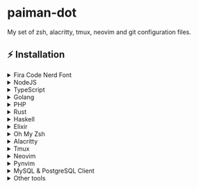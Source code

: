 # paiman-dot

My set of zsh, alacritty, tmux, neovim and git configuration files.

## ⚡️ Installation

<details>
  <summary>Fira Code Nerd Font</summary>

```zsh
cd ~/Library/Fonts && { wget https://github.com/ryanoasis/nerd-fonts/raw/master/patched-fonts/FiraCode/Regular/complete/Fira%20Code%20Regular%20Nerd%20Font%20Complete%20Mono%20Windows%20Compatible.ttf ; cd -; }
```

</details>

<details>
  <summary>NodeJS</summary>

```zsh
curl -o- https://raw.githubusercontent.com/nvm-sh/nvm/v0.38.0/install.sh | bash
```

```zsh
export NVM_DIR="$([ -z "${XDG_CONFIG_HOME-}" ] && printf %s "${HOME}/.nvm" || printf %s "${XDG_CONFIG_HOME}/nvm")"
[ -s "$NVM_DIR/nvm.sh" ] && \. "$NVM_DIR/nvm.sh"
```

```zsh
nvm install node
```

```zsh
nvm install v14.17.4
```

```zsh
nvm install-latest-npm
```

```zsh
npm install --global yarn
```

</details>

<details>
  <summary>TypeScript</summary>

```zsh
npm install -g typescript
```

</details>

<details>
  <summary>Golang</summary>

```zsh
sudo port install go
```

</details>

<details>
  <summary>PHP</summary>

```zsh
sudo port install php80

sudo port install php80-openssl

sudo port install php80-intl

sudo port install php80-mbstring

php80 --version
```

```zsh
curl -sS https://getcomposer.org/installer | php

sudo mv composer.phar /usr/local/bin/composer

composer --version
```

</details>

<details>
  <summary>Rust</summary>

```zsh
curl --proto '=https' --tlsv1.2 -sSf https://sh.rustup.rs | sh
```

</details>

<details>
  <summary>Haskell</summary>

```zsh
cd /Applications && { wget https://downloads.haskell.org/~ghc/9.0.1/ghc-9.0.1-x86_64-apple-darwin.tar.xz; cd -; } && tar xzvf /Applications/ghc-9.0.1-x86_64-apple-darwin.tar.xz
```

```zsh
cd ghc-9.0.1
```

```zsh
./configure
```

```zsh
make install
```

```zsh
sudo port install stack
```

```zsh
stack install ghc-mod hlint hdevtools hfmt
```

```zsh
brew install haskell-language-server

```

</details>

<details>
  <summary>Elixir</summary>

```zsh
brew install elixir
```

</details>

<details>
  <summary>Oh My Zsh</summary>

```zsh
sh -c "$(curl -fsSL https://raw.github.com/ohmyzsh/ohmyzsh/master/tools/install.sh)"
```

```zsh
git clone https://github.com/zsh-users/zsh-autosuggestions ${ZSH_CUSTOM:-~/.oh-my-zsh/custom}/plugins/zsh-autosuggestions
```

```zsh
git clone https://github.com/zsh-users/zsh-syntax-highlighting.git ${ZSH_CUSTOM:-~/.oh-my-zsh/custom}/plugins/zsh-syntax-highlighting
```

```zsh
git clone https://github.com/zsh-users/zsh-completions ${ZSH_CUSTOM:=~/.oh-my-zsh/custom}/plugins/zsh-completions
```

```zsh
cd ~/.oh-my-zsh/themes && { wget https://raw.githubusercontent.com/paimanbandi/lambda-p-zsh-theme/master/lambda-p.zsh-theme ; cd -; }
```

</details>

<details>
  <summary>Alacritty</summary>

```zsh
sudo port install alacritty
```

</details>

<details>
  <summary>Tmux</summary>

```zsh
sudo port install tmux
```

</details>

<details>
  <summary>Neovim</summary>

```zsh
cd /Applications && { wget https://github.com/neovim/neovim/releases/download/v0.5.0/nvim-macos.tar.gz ; cd -; } && tar xzvf /Applications/nvim-macos.tar.gz && ln -s /Applications/nvim-osx64/bin/nvim /usr/local/bin/nvim

```

```zsh
sh -c 'curl -fLo "${XDG_DATA_HOME:-$HOME/.local/share}"/nvim/site/autoload/plug.vim --create-dirs \
       https://raw.githubusercontent.com/junegunn/vim-plug/master/plug.vim'
```

</details>

<details>
  <summary>Pynvim</summary>

```zsh
python3 -m pip install --user --upgrade pip

python3 -m pip install --user --upgrade pynvim
```

</details>

<details>
  <summary>MySQL & PostgreSQL Client</summary>

```zsh
brew install mysql-client
```

```zsh
brew install libpq

brew link --force libpq
```

</details>

<details>
  <summary>Other tools</summary>

```zsh
sudo port install exa
```

```zsh
sudo port install yank
```

```zsh
sudo port install fzf
```

```zsh
sudo port install fd
```

```zsh
sudo port install ripgrep
```

```zsh
sudo port install glow
```

```zsh
sudo port install wtfutil
```

```zsh
sudo port install lazydocker
```

```zsh
sudo port install httpie
```

```zsh
sudo port install calc
```

```zsh
sudo port install git-delta
```

```zsh
sudo port install lazygit
```

```zsh
sudo port install htop
```

```zsh
sudo port install gotop
```

```zsh
sudo port install asciidoc
```

```zsh
brew install lnav
```

</details>
